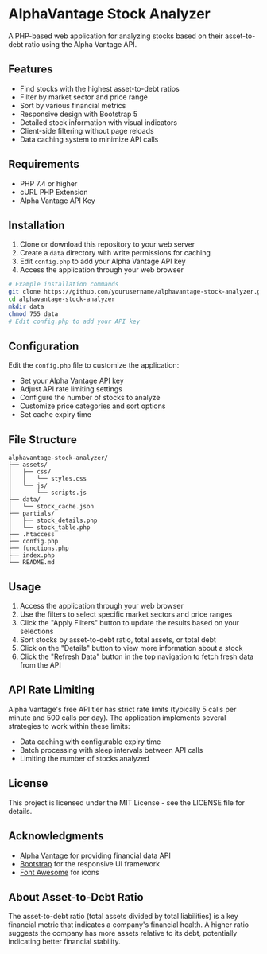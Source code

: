 # AlphaVantage Stock Analyzer

A PHP-based web application for analyzing stocks based on their asset-to-debt ratio using the Alpha Vantage API.

## Features

- Find stocks with the highest asset-to-debt ratios
- Filter by market sector and price range
- Sort by various financial metrics
- Responsive design with Bootstrap 5
- Detailed stock information with visual indicators
- Client-side filtering without page reloads
- Data caching system to minimize API calls

## Requirements

- PHP 7.4 or higher
- cURL PHP Extension
- Alpha Vantage API Key

## Installation

1. Clone or download this repository to your web server
2. Create a `data` directory with write permissions for caching
3. Edit `config.php` to add your Alpha Vantage API key
4. Access the application through your web browser

```bash
# Example installation commands
git clone https://github.com/yourusername/alphavantage-stock-analyzer.git
cd alphavantage-stock-analyzer
mkdir data
chmod 755 data
# Edit config.php to add your API key
```

## Configuration

Edit the `config.php` file to customize the application:

- Set your Alpha Vantage API key
- Adjust API rate limiting settings
- Configure the number of stocks to analyze
- Customize price categories and sort options
- Set cache expiry time

## File Structure

```
alphavantage-stock-analyzer/
├── assets/
│   ├── css/
│   │   └── styles.css
│   └── js/
│       └── scripts.js
├── data/
│   └── stock_cache.json
├── partials/
│   ├── stock_details.php
│   └── stock_table.php
├── .htaccess
├── config.php
├── functions.php
├── index.php
└── README.md
```

## Usage

1. Access the application through your web browser
2. Use the filters to select specific market sectors and price ranges
3. Click the "Apply Filters" button to update the results based on your selections
4. Sort stocks by asset-to-debt ratio, total assets, or total debt
5. Click on the "Details" button to view more information about a stock
6. Click the "Refresh Data" button in the top navigation to fetch fresh data from the API

## API Rate Limiting

Alpha Vantage's free API tier has strict rate limits (typically 5 calls per minute and 500 calls per day). The application implements several strategies to work within these limits:

- Data caching with configurable expiry time
- Batch processing with sleep intervals between API calls
- Limiting the number of stocks analyzed

## License

This project is licensed under the MIT License - see the LICENSE file for details.

## Acknowledgments

- [Alpha Vantage](https://www.alphavantage.co/) for providing financial data API
- [Bootstrap](https://getbootstrap.com/) for the responsive UI framework
- [Font Awesome](https://fontawesome.com/) for icons

## About Asset-to-Debt Ratio

The asset-to-debt ratio (total assets divided by total liabilities) is a key financial metric that indicates a company's financial health. A higher ratio suggests the company has more assets relative to its debt, potentially indicating better financial stability.
